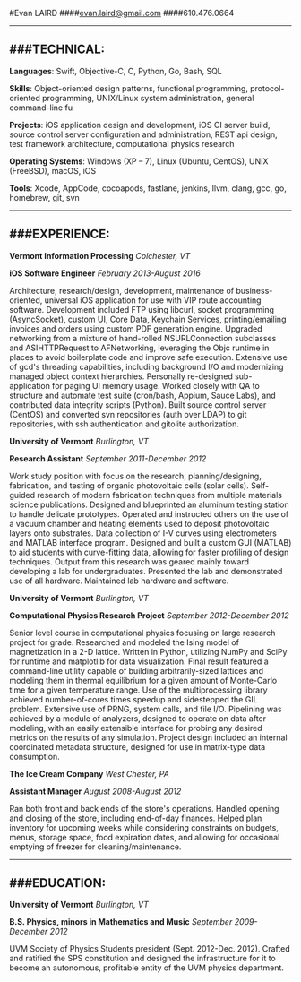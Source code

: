 #Evan LAIRD
####evan.laird@gmail.com
####610.476.0664

---
###TECHNICAL:
---
 
**Languages**: Swift, Objective-C, C, Python, Go, Bash, SQL

**Skills**: Object-oriented design patterns, functional programming,
protocol-oriented programming, UNIX/Linux system administration, general
command-line fu

**Projects**: iOS application design and development, iOS CI server build,
source control server configuration and administration, REST api design, test
framework architecture, computational physics research

**Operating Systems**: Windows (XP – 7), Linux (Ubuntu, CentOS), UNIX (FreeBSD),
macOS, iOS 

**Tools**: Xcode, AppCode, cocoapods, fastlane, jenkins, llvm, clang, gcc, go,
homebrew, git, svn

---
###EXPERIENCE:
---

**Vermont Information Processing** *Colchester, VT*

**iOS Software Engineer**	*February 2013-August 2016*

Architecture, research/design, development, maintenance of business-oriented,
universal iOS application for use with VIP route accounting software.
Development included FTP using libcurl, socket programming (AsyncSocket), custom
UI, Core Data, Keychain Services, printing/emailing invoices and orders using
custom PDF generation engine. Upgraded networking from a mixture of hand-rolled
NSURLConnection subclasses and ASIHTTPRequest to AFNetworking, leveraging the
Objc runtime in places to avoid boilerplate code and improve safe execution.
Extensive use of gcd's threading capabilities, including background I/O and
modernizing managed object context hierarchies. Personally re-designed
sub-application for paging UI memory usage. Worked closely with QA to structure
and automate test suite (cron/bash, Appium, Sauce Labs), and contributed data
integrity scripts (Python). Built source control server (CentOS) and converted
svn repositories (auth over LDAP) to git repositories, with ssh authentication
and gitolite authorization.

**University of Vermont**	*Burlington, VT*

**Research Assistant** *September 2011-December 2012*

Work study position with focus on the research, planning/designing, fabrication,
and testing of organic photovoltaic cells (solar cells). Self-guided research of
modern fabrication techniques from multiple materials science publications.
Designed and blueprinted an aluminum testing station to handle delicate
prototypes. Operated and instructed others on the use of a vacuum chamber and
heating elements used to deposit photovoltaic layers onto substrates. Data
collection of I-V curves using electrometers and MATLAB interface program.
Designed and built a custom GUI (MATLAB) to aid students with curve-fitting
data, allowing for faster profiling of design techniques. Output from this
research was geared mainly toward developing a lab for undergraduates. Presented
the lab and demonstrated use of all hardware. Maintained lab hardware and
software.

**University of Vermont** *Burlington, VT*

**Computational Physics Research Project** *September 2012-December 2012*

Senior level course in computational physics focusing on large research project
for grade. Researched and modeled the Ising model of magnetization in a 2-D
lattice. Written in Python, utilizing NumPy and SciPy for runtime and matplotlib
for data visualization. Final result featured a command-line utility
capable of building arbitrarily-sized lattices and modeling them in
thermal equilibrium for a given amount of Monte-Carlo time for a given
temperature range. Use of the multiprocessing library achieved
number-of-cores times speedup and sidestepped the GIL problem. Extensive use
of PRNG, system calls, and file I/O. Pipelining was achieved by a module of
analyzers, designed to operate on data after modeling, with an easily
extensible interface for probing any desired metrics on the results of any
simulation. Project design included an internal coordinated metadata
structure, designed for use in matrix-type data consumption.

**The Ice Cream Company**	*West Chester, PA*

**Assistant Manager**	*August 2008-August 2012*

Ran both front and back ends of the store's operations. Handled opening and
closing of the store, including end-of-day finances. Helped plan inventory for
upcoming weeks while considering constraints on budgets, menus, storage space,
food expiration dates, and allowing for occasional emptying of freezer for
cleaning/maintenance.

---
###EDUCATION:
---

**University of Vermont**	*Burlington, VT*

**B.S. Physics, minors in Mathematics and Music**	*September 2009-December 2012*

UVM Society of Physics Students president (Sept. 2012-Dec. 2012). Crafted and
ratified the SPS constitution and designed the infrastructure for it to become
an autonomous, profitable entity of the UVM physics department.
